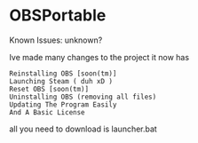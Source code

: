# OBSPortable

Known Issues: unknown?

Ive made many changes to the project it now has

    Reinstalling OBS [soon(tm)]
    Launching Steam ( duh xD )
    Reset OBS [soon(tm)]
    Uninstalling OBS (removing all files)
    Updating The Program Easily
    And A Basic License

all you need to download is launcher.bat
